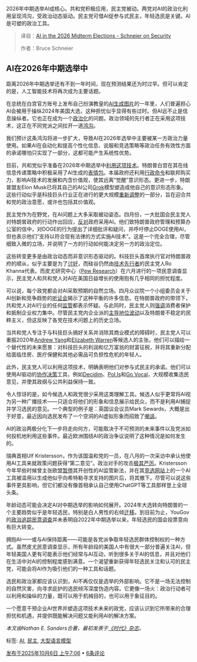 
<!--
title: AI风暴：2026中期选举的安全博弈与Schneier洞察
cover: 
summary: 2026年中期选举AI成核心。共和党积极应用，民主党被动。两党对AI的政治化利用呈现鸿沟，受政治动态驱动。民主党可借AI促参与式民主，年轻选民是关键。AI是可塑的政治工具。
-->

2026年中期选举AI成核心。共和党积极应用，民主党被动。两党对AI的政治化利用呈现鸿沟，受政治动态驱动。民主党可借AI促参与式民主，年轻选民是关键。AI是可塑的政治工具。

> 译自：[AI in the 2026 Midterm Elections - Schneier on Security](https://www.schneier.com/blog/archives/2025/10/ai-in-the-2026-midterm-elections.html)
> 
> 作者：Bruce Schneier

## AI在2026年中期选举中

距离2026年中期选举还有不到一年时间，现在预测结果还为时过早。但可以肯定的是，人工智能技术将再次成为主要话题。

在总统在白宫官方账号上发布自己扮演教皇的[AI生成图片](https://www.bbc.com/news/articles/cdrg8zkz8d0o)的一年里，人们普遍担心AI会被用于操纵2024年美国大选，这种担忧似乎显得有些过时。但AI远不止是信息操纵者。它也正在成为一个[政治化](https://www.www.brookings.edu/articles/trumps-executive-orders-politicize-ai/)的问题。政治领域的先行者正在采用这项技术，这正在不同党派之间拉开一道[鸿沟](https://medium.com/quiller-ai/mind-the-gap-why-progressives-must-close-the-ai-adoption-divide-a264c019e552)。

我们预计这条鸿沟将进一步扩大，导致AI在2026年选举中主要被某一方政治力量使用。如果AI在自动化和提高个性化信息、说服和竞选策略等政治任务有效性方面的承诺哪怕只实现了一部分，这都可能产生系统性优势。

目前，共和党似乎准备在2026年中期选举中[利用这项技术](https://www.cnn.com/2025/09/29/politics/trump-ai-generated-video-schumer-jeffries-shutdown)。特朗普白宫在其在线信息传递策略中积极采用了AI生成的[表情包](https://www.nbcnews.com/politics/politics-news/white-house-social-media-2025-memes-ai-maga-messaging-rcna220152)。本届政府还利用[行政命令](https://www.whitehouse.gov/presidential-actions/2025/07/preventing-woke-ai-in-the-federal-government/)和联邦购买力，影响AI技术的发展和内含价值观，使其远离“觉醒”意识形态。更进一步，特朗普盟友Elon Musk已将其自己的AI公司[Grok](https://www.nytimes.com/2025/09/02/technology/elon-musk-grok-conservative-chatbot.html)模型塑造成他自己的意识形态形象。这些行动似乎是科技巨头行业正在进行的更大规模[重新调整](https://www.cbsnews.com/news/trump-jd-vance-silicon-valley-support/)的一部分，旨在迎合共和党的政治意愿，或许也包括其价值观。

民主党作为在野党，在AI问题上大多采取被动姿态。四月份，一大批国会民主党人对特朗普政府的行动作出回应，[反对](https://beyer.house.gov/uploadedfiles/congressional_letter_to_administration_on_doge_use_of_ai.pdf)政府采用AI。他们致特朗普政府管理和预算办公室的信中，对DOGE的行为提出了详细批评和疑问，并呼吁停止DOGE使用AI，但也表示他们“支持以符合现有法律的方式实施AI技术”。这是一个完全合理，尽管细致入微的立场，并说明了一方的行动如何能决定另一方的政治定位。

这些转变更多是由政治动态而非意识形态驱动的。科技巨头首席执行官对特朗普政府的顺从，似乎主要是为了[讨好](https://finance.yahoo.com/news/meet-33-silicon-valley-power-144226245.html)，而硅谷仍然由[技术先行者](https://khanna.house.gov/media/in-the-news/silicon-valleys-khanna-top-scholars-being-ignored-ai-debate)的民主党人Ro Khanna代表。而皮尤研究中心（[Pew Research](https://www.pewresearch.org/science/2025/09/17/ai-impact-on-people-society-appendix/)）在六月进行的一项民意调查显示，民主党人和共和党人对AI在美国日益增长的使用抱有几乎相同的担忧程度。

可以说，每个政党都会对AI采取预期的自然立场。四月众议院一个小组委员会关于AI创新和竞争趋势的[听证会](https://judiciary.house.gov/committee-activity/hearings/artificial-intelligence-examining-trends-innovation-and-competition-0)揭示了这种平衡的许多信息。在特朗普政府的带领下，共和党人对AI行业的任何[监管](https://fedscoop.com/house-republicans-regulatory-approach-ai-trump/)都表示怀疑。与此同时，民主党人则[强调](https://democrats-judiciary.house.gov/media-center/press-releases/antitrust-subcommittee-ranking-member-nadler-s-opening-statement-at-hearing-on-artificial-intelligence-innovation-and-competition)消费者保护和抵制企业权力集中。尽管民主党内企业派的[主导地位波动](https://robertreich.substack.com/p/the-corporate-democrats-biggest-nightmare)以及特朗普不稳定的民粹主义，但这反映了各党在技术问题上的历史立场。

当共和党人专注于与科技巨头搞好关系并消除其商业模式的障碍时，民主党人可以重振2020年[Andrew Yang](https://2020.yang2020.com/policies/the-freedom-dividend/)和[Elizabeth Warren](https://2020.elizabethwarren.com/toolkit/umt)等候选人的主张。他们可以描绘一个替代性的未来愿景：对科技巨头的利润和亿万富翁的财富征税，并将其重新分配给面临住房、医疗保健和其他必需品可负担性危机的年轻人。

此外，民主党人可以利用这项技术，明确表明他们对参与式民主的承诺。他们可以使用AI驱动的[协作决策](https://proceedings.open.tudelft.nl/DGO2025/article/view/953)工具，例如[Decidim](https://decidim.org)、[Pol.Is](http://pol.is)和[Go Vocal](https://www.govocal.com)，大规模收集选民意见，并使其政纲与公共利益保持一致。

令人惊讶的是，如今候选人和政党很少采用这类理解工具。候选人似乎更常将AI视为另一种广播技术——只适合将他们的形象和信息展示给民众，而不是利用AI捕捉并学习选民的意见。一个典型的例子是：英国议会议员Mark Sewards，大概是出于好意，最近因向选民发布了一个空洞的AI虚拟形象而招致了[嘲讽](https://www.washingtonpost.com/world/2025/08/06/ai-chatbot-mp-britain-labour/)。

AI的政治两极分化下一步将走向何方，可能取决于不可预测的未来事件以及党派如何投机地利用这些事件。最近欧洲围绕AI的政治争议说明了这种情况是如何发生的。

瑞典首相Ulf Kristersson，作为该国温和党的一员，在八月的一次采访中承认他使用AI工具来就政策问题获得“第二意见”。政治对手的攻击[极其严厉](https://www.warpnews.org/premium-content/embarrassing-criticism-of-the-prime-ministers-ai-use-but-justified-against-the-deputy-pm/)。Kristersson今年早些时候曾主张欧盟[暂停](https://www.politico.eu/article/swedish-pm-calls-to-pause-eu-ai-rules/)其开创性的AI监管新法，并在其[竞选网站](https://www.404media.co/swedish-prime-minister-pulls-ai-campaign-tool-after-it-was-used-to-ask-hitler-for-support/)上的一个AI工具被滥用以生成他似乎向希特勒寻求支持的图片后，将其撤下。尽管可以说这些事件更具影响，但它们都没有像首相承认自己使用ChatGPT等工具那样登上全球头条。

年龄动态可能会决定AI对中期选举的影响如何展开。2024年大选转向特朗普的一个主要趋势似乎是年轻选民，特别是白人男性的右倾[迁移](https://circle.tufts.edu/2024-election#gender-gap-driven-by-young-white-men,-issue-differences)。到目前为止，YouGov的[政治追踪民意调查](https://today.yougov.com/topics/politics/trackers/congressional-ballot-voting-intention?crossBreak=under30)并未表明自2022年中期选举以来，年轻选民的国会投票意向有巨大转变。

拥抱AI——或与AI保持距离——可能是各党派争取年轻选民群体控制权的一种方式。虽然皮尤民意调查显示，所有年龄段的美国人中有很大一部分普遍关注AI，但年轻美国人更有可能表示他们经常与AI互动，听到很多关于AI的信息，并且对他们在生活中对AI的控制程度感到满意。一个渴望重新获得年轻选民关注和认可的民主党，可能会将AI作为吸引他们的一种工具和话题。

选民和政治家都应该认识到，AI不再仅仅是选举的外部影响。它不是一场无法控制的自然灾害，向寻求庇护的选民倾泻深度伪造内容。它更像一场火：政治行动者可以利用和操纵的力量，既可以用于机械目的，也可以用于象征目的。

一个愿意干预企业AI世界并塑造这项技术未来的政党，应该认识到它所带来的合理担忧和机遇，并提供既能解决问题又能利用AI的解决方案。

*本文由Nathan E. Sanders合著，最初发表于[《时代》杂志](https://time.com/7321098/ai-2026-midterm-elections/)。*

标签: [AI](https://www.schneier.com/tag/ai/), [民主](https://www.schneier.com/tag/democracy/), [大型语言模型](https://www.schneier.com/tag/llm/)

[发布于2025年10月6日 上午7:06](https://www.schneier.com/blog/archives/2025/10/ai-in-the-2026-midterm-elections.html) •
[6条评论](https://www.schneier.com/blog/archives/2025/10/ai-in-the-2026-midterm-elections.html#comments)